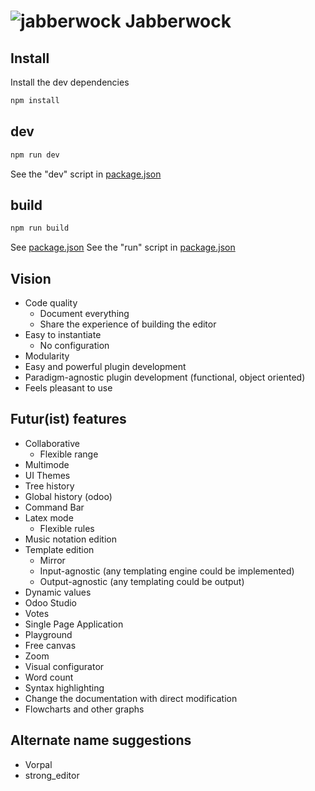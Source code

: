 # ![jabberwock](https://upload.wikimedia.org/wikipedia/commons/8/8a/Jabberwock_insignia.png) Jabberwock

## Install
Install the dev dependencies
```bash
npm install
```

## dev
```bash
npm run dev
```
See the "dev" script in [package.json](./package.json)

## build
```bash
npm run build
```
See [package.json](./package.json)
See the "run" script in [package.json](./package.json)

## Vision
- Code quality
  - Document everything
  - Share the experience of building the editor
- Easy to instantiate
  - No configuration
- Modularity
- Easy and powerful plugin development
- Paradigm-agnostic plugin development (functional, object oriented)
- Feels pleasant to use

## Futur(ist) features
- Collaborative
  - Flexible range
- Multimode
- UI Themes
- Tree history
- Global history (odoo)
- Command Bar
- Latex mode
  - Flexible rules
- Music notation edition
- Template edition
  - Mirror
  - Input-agnostic (any templating engine could be implemented)
  - Output-agnostic (any templating could be output)
- Dynamic values
- Odoo Studio
- Votes
- Single Page Application
- Playground
- Free canvas
- Zoom
- Visual configurator
- Word count
- Syntax highlighting
- Change the documentation with direct modification
- Flowcharts and other graphs

## Alternate name suggestions
- Vorpal
- strong_editor
